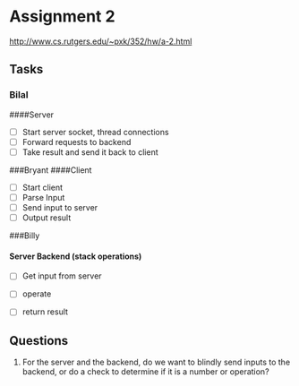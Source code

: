 Assignment 2
================

http://www.cs.rutgers.edu/~pxk/352/hw/a-2.html

Tasks
--------
### Bilal
####Server
- [ ] Start server socket, thread connections
- [ ] Forward requests to backend
- [ ] Take result and send it back to client

###Bryant
####Client
- [ ] Start client
- [ ] Parse Input
- [ ] Send input to server
- [ ] Output result

###Billy
#### Server Backend (stack operations)
- [ ] Get input from server
- [ ] operate
- [ ] return result


Questions
-----------
1. For the server and the backend, do we want to blindly send inputs to the backend, or do a check to determine if it is a number or operation?


